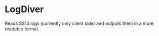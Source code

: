 # LogDiver
Reads SS13 logs (currently only client side) and outputs them in a more readable format.
